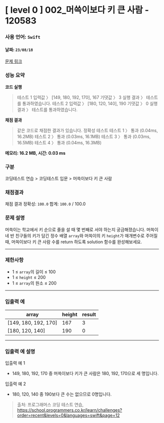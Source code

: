 # [ level 0 ] 002_머쓱이보다 키 큰 사람 - 120583 
### 사용 언어: <code>Swift</code>
#### 날짜: <code>23/08/18</code>

[문제 링크](https://school.programmers.co.kr/learn/courses/30/lessons/120585?language=swift) 

### 성능 요약

**코드 실행**


>테스트 1
>입력값 〉	[149, 180, 192, 170], 167
>기댓값 〉	3
>실행 결과 〉	테스트를 통과하였습니다.
>테스트 2
>입력값 〉	[180, 120, 140], 190
>기댓값 〉	0
>실행 결과 〉	테스트를 통과하였습니다.


**채점 결과**


> 같은 코드로 채점한 결과가 있습니다.
> 정확성  테스트
> 테스트 1 〉	통과 (0.04ms, 16.2MB)
> 테스트 2 〉	통과 (0.03ms, 16.1MB)
> 테스트 3 〉	통과 (0.03ms, 16.5MB)
> 테스트 4 〉	통과 (0.04ms, 16.3MB)

**메모리: 16.2 MB, 시간: 0.03 ms**

### 구분

코딩테스트 연습 > 코딩테스트 입문 > 머쓱이보다 키 큰 사람

### 채점결과

채점 결과
정확성: <code>100.0</code>
합계: <code>100.0</code> / 100.0

### 문제 설명

<p>머쓱이는 학교에서 키 순으로 줄을 설 때 몇 번째로 서야 하는지 궁금해졌습니다. 머쓱이네 반 친구들의 키가 담긴 정수 배열 <code>array</code>와 머쓱이의 키 <code>height</code>가 매개변수로 주어질 때, 머쓱이보다 키 큰 사람 수를 return 하도록 solution 함수를 완성해보세요.</p>

***

### 제한사항

* 1 ≤ <code>array</code>의 길이 ≤ 100
* 1 ≤ <code>height</code> ≤ 200
* 1 ≤ <code>array</code>의 원소 ≤ 200

***

### 입출력 예
<table class="table">
        <thead><tr>
<th> array </th>
<th> height </th>
<th> result </th>
</tr>
</thead>
        <tbody><tr>
<td> [149, 180, 192, 170] </td>
<td> 167 </td>
<td> 3 </td>
</tr>
<tr>
<td> [180, 120, 140] </td>
<td> 190 </td>
<td> 0 </td>
</tr>
</tbody>
      </table>

***

### 입출력 예 설명
입출력 예 1

* 149, 180, 192, 170 중 머쓱이보다 키가 큰 사람은 180, 192, 170으로 세 명입니다.

입출력 예 2

* 180, 120, 140 중 190보다 큰 수는 없으므로 0명입니다.

> 출처: 프로그래머스 코딩 테스트 연습, https://school.programmers.co.kr/learn/challenges?order=recent&levels=0&languages=swift&page=12